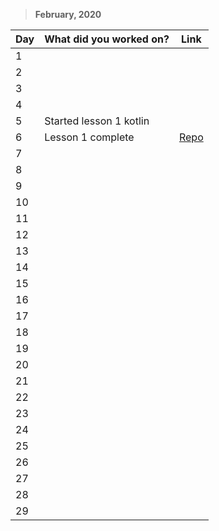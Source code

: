 > **February, 2020**

|Day|What did you worked on?|Link|
|-------|------|--------|
|1|||
|2|||
|3|||
|4|||
|5|Started lesson 1 kotlin||
|6|Lesson 1 complete|[Repo](https://github.com/arunima8jan/Dice-Roller)|
|7|||
|8|||
|9|||
|10|||
|11|||
|12|||
|13|||
|14|||
|15|||
|16|||
|17|||
|18|||
|19|||
|20|||
|21|||
|22|||
|23|||
|24|||
|25|||
|26|||
|27|||
|28|||
|29|||
